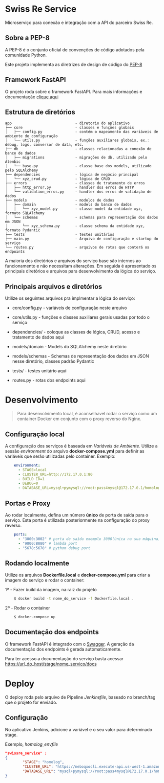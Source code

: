 # Swiss Re Service

Microserviço para conexão e integração com a API do parceiro Swiss Re.

## Sobre a PEP-8

A PEP-8 é o conjunto oficial de convenções de código adotados pela comunidade Python.

Este projeto implementa as diretrizes de design de código do [PEP-8](https://www.python.org/dev/peps/)



## Framework FastAPI
O projeto roda sobre o framework FastAPI. Para mais informações e documentação [clique aqui](https://fastapi.tiangolo.com/)



## Estrutura de diretórios

    app                             - diretorio do aplicativo
    ├── core                        - classes e funções globais
    │   ├── config.py               - contém o mapeamento das variáveis de ambiente de configuração
    │   └── utils.py                - funções auxiliares globais, ex.: debug, logs, conversor de data, etc.
    ├── db                          - classes relacionadas a conexão de banco de dados
    │   ├── migrations              - migrações de db, utilizado pelo Alembic
    │   └── base.py                 - classe base dos models, utilizado pelo SQLAlchemy
    ├── dependencies                - lógica de negócio principal
    │   └── xyz_crud.py             - lógica de CRUD
    ├── errors                      - classes de tratamento de erros
    │   ├── http_error.py           - handler dos erros de HTTP
    │   └── validation_erros.py     - handler dos erros de validação de dados
    ├── models                      - modelos de dados
    │   ├── domain                  - models do banco de dados
    │   |   └── xyz_model.py        - classe model da entidade xyz, formato SQLAlchemy
    │   └── schemas                 - schemas para representação dos dados em JSON
    │       └── xyz_schema.py       - classe schema da entidade xyz, formato Pydantic
    ├── tests                       - testes unitários
    ├── main.py                     - Arquivo de configuração e startup do serviço
    └── routes.py                   - arquivos de rotas que conterá os endpoints


A maioria dos diretórios e arquivos do serviço base são internos ao funcionamento e não necessitam alterações. Em seguida é apresentado os principais diretórios e arquivos para desenvolvimento da lógica do serviço.



## Principais arquivos e diretórios

Utilize os seguintes arquivos pra implmentar a lógica do serviço:

* core/config.py - variáveis de configuração neste arquivo

* core/utils.py - funções e classes auxiliares gerais usadas por todo o serviço

* dependencies/ - coloque as classes de lógica, CRUD, acesso e tratamento de dados aqui

* models/domain - Models do SQLAlchemy neste diretório

* models/schemas - Schemas de representação dos dados em JSON nesse diretório, classes padrão Pydantic

* tests/ - testes unitário aqui

* routes.py - rotas dos endpoints aqui



# Desenvolvimento

> Para desenvolvimento local, é aconselhavel rodar o serviço como um container Docker em conjunto com o proxy reverso do Nginx.


## Configuração local

A configuração dos serviços é baseada em *Variáveis de Ambiente*. Utilize a sessão *environment* do arquivo **docker-compose.yml** para definir as variáveis que serão utilizadas pelo container. Exemplo:

```yml
    environment:
      - STAGE=local
      - CLUSTER_URL=http://172.17.0.1:80
      - BUILD_ID=1
      - DEBUG=0
      - DATABASE_URL=mysql+pymysql://root:pass4mysql@172.17.0.1/homolog
```


## Portas e Proxy

Ao rodar localmente, defina um número **único** de porta de saída para o serviço. Esta porta é utilizada posteriormente na configuração do proxy reverso.

```yml
    ports: 
      - "3000:3002" # porta de saída exemplo 3000(única na sua máquina), (3002 padrão não alterar)
      - "9000:8080" # lambda port
      - "5678:5678" # python debug port
```


## Rodando localmente

Utilize os arquivos **Dockerfile.local** e **docker-compose.yml** para criar a imagem do serviço e rodar o container:

1º - Fazer build da imagem, na raiz do projeto
```sh
    $ docker build -t nome_do_service -f Dockerfile.local .
```

2º - Rodar o container
```sh
    $ docker-compose up
```

## Documentação dos endpoints

O framework FastAPI é integrado com o [Swagger](https://swagger.io/). A geração da documentação dos endpoints é gerada automaticamente.

Para ter acesso a documentação do serviço basta acessar [https://url_do_host/stage/nome_servico/docs](https://url_do_host/stage/nome_servico/docs)


# Deploy

O deploy roda pelo arquivo de Pipeline *Jenkinsfile*, baseado no branch/tag que o projeto for enviado.

## Configuração


No aplicativo Jenkins, adicione a variável e o seu valor para determinado stage.

Exemplo, *homolog_envfile* 
```json
"swissre_service" :
{
        "STAGE": "homolog",
        "CLUSTER_URL": "https://meboqxocli.execute-api.us-west-1.amazonaws.com",
        "DATABASE_URL": "mysql+pymysql://root:pass4mysql@172.17.0.1/homolog"
}
```
